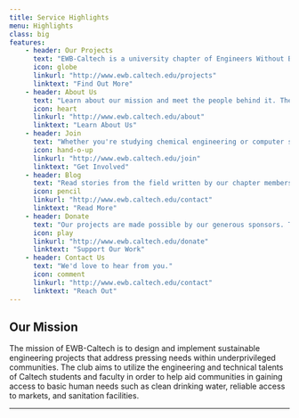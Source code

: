 ```yaml
---
title: Service Highlights
menu: Highlights
class: big
features:
	- header: Our Projects
	  text: "EWB-Caltech is a university chapter of Engineers Without Borders-USA conducting an international program in Ilam, Nepal."
	  icon: globe
	  linkurl: "http://www.ewb.caltech.edu/projects"
	  linktext: "Find Out More"
	- header: About Us
	  text: "Learn about our mission and meet the people behind it. The chapter is currently made up of twenty members and is open to any committed Caltech undergraduate or graduate students."
	  icon: heart
	  linkurl: "http://www.ewb.caltech.edu/about"
	  linktext: "Learn About Us"
	- header: Join
	  text: "Whether you're studying chemical engineering or computer science, there's a place for you on our team. You'll hone your technical and interpersonal skills while solving real-world problems, worldwide."
	  icon: hand-o-up
	  linkurl: "http://www.ewb.caltech.edu/join" 
	  linktext: "Get Involved"
	- header: Blog
	  text: "Read stories from the field written by our chapter members."
	  icon: pencil
	  linkurl: "http://www.ewb.caltech.edu/contact" 
	  linktext: "Read More"
	- header: Donate
	  text: "Our projects are made possible by our generous sponsors. Thank you for helping us help others."
	  icon: play
	  linkurl: "http://www.ewb.caltech.edu/donate" 
	  linktext: "Support Our Work"
	- header: Contact Us
	  text: "We'd love to hear from you."
	  icon: comment
	  linkurl: "http://www.ewb.caltech.edu/contact" 
	  linktext: "Reach Out"
---
```


## Our Mission

The mission of EWB-Caltech is to design and implement sustainable engineering projects that address pressing needs within underprivileged communities. The club aims to utilize the engineering and technical talents of Caltech students and faculty in order to help aid communities in gaining access to basic human needs such as clean drinking water, reliable access to markets, and sanitation facilities. 

___
